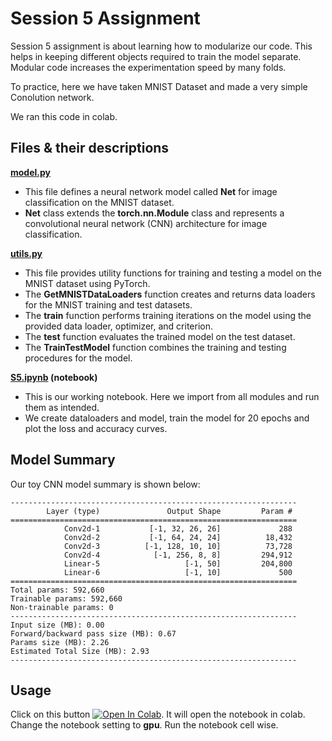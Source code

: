 # Session 5 Assignment

Session 5 assignment is about learning how to modularize our code. This helps in keeping different objects required to train the model separate. Modular code increases the experimentation speed by many folds.

To practice, here we have taken MNIST Dataset and made a very simple Conolution network.

We ran this code in colab.

## Files & their descriptions

**[model.py](https://github.com/sksq96/pytorch-summary/pull/21)**

- This file defines a neural network model called __Net__ for image classification on the MNIST dataset.
- __Net__ class extends the __torch.nn.Module__ class and represents a convolutional neural network (CNN) architecture for image classification.

**[utils.py](https://github.com/sksq96/pytorch-summary/pull/21)**

- This file provides utility functions for training and testing a model on the MNIST dataset using PyTorch.
- The __GetMNISTDataLoaders__ function creates and returns data loaders for the MNIST training and test datasets.
- The __train__ function performs training iterations on the model using the provided data loader, optimizer, and criterion.
- The __test__ function evaluates the trained model on the test dataset.
- The __TrainTestModel__ function combines the training and testing procedures for the model.

**[S5.ipynb](https://github.com/sksq96/pytorch-summary/pull/21) (notebook)**

- This is our working notebook. Here we import from all modules and run them as intended.
- We create dataloaders and model, train the model for 20 epochs and plot the loss and accuracy curves.

## Model Summary

Our toy CNN model summary is shown below:

```
----------------------------------------------------------------
        Layer (type)               Output Shape         Param #
================================================================
            Conv2d-1           [-1, 32, 26, 26]             288
            Conv2d-2           [-1, 64, 24, 24]          18,432
            Conv2d-3          [-1, 128, 10, 10]          73,728
            Conv2d-4            [-1, 256, 8, 8]         294,912
            Linear-5                   [-1, 50]         204,800
            Linear-6                   [-1, 10]             500
================================================================
Total params: 592,660
Trainable params: 592,660
Non-trainable params: 0
----------------------------------------------------------------
Input size (MB): 0.00
Forward/backward pass size (MB): 0.67
Params size (MB): 2.26
Estimated Total Size (MB): 2.93
----------------------------------------------------------------
```
## Usage

Click on this button [![Open In Colab](https://colab.research.google.com/assets/colab-badge.svg)](https://colab.research.google.com/github/weiji14/deepbedmap/). It will open the notebook in colab. Change the notebook setting to __gpu__. Run the notebook cell wise.



